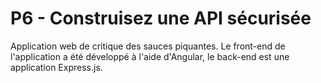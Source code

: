 # P6 - Construisez une API sécurisée

Application web de critique des sauces piquantes. Le front-end de l'application a été développé à l'aide d'Angular, le back-end est une application Express.js.
